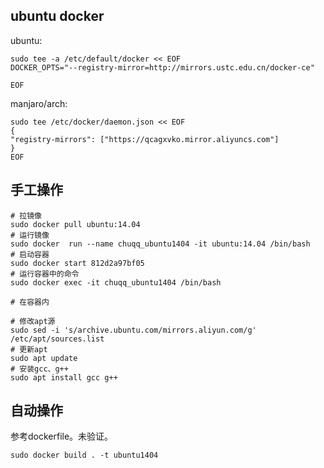 ## ubuntu docker

ubuntu:
```
sudo tee -a /etc/default/docker << EOF
DOCKER_OPTS="--registry-mirror=http://mirrors.ustc.edu.cn/docker-ce"

EOF
```

manjaro/arch:
```
sudo tee /etc/docker/daemon.json << EOF
{
"registry-mirrors": ["https://qcagxvko.mirror.aliyuncs.com"]
}
EOF
```

## 手工操作

```
# 拉镜像
sudo docker pull ubuntu:14.04
# 运行镜像
sudo docker  run --name chuqq_ubuntu1404 -it ubuntu:14.04 /bin/bash
# 启动容器
sudo docker start 812d2a97bf05
# 运行容器中的命令
sudo docker exec -it chuqq_ubuntu1404 /bin/bash

# 在容器内

# 修改apt源
sudo sed -i 's/archive.ubuntu.com/mirrors.aliyun.com/g' /etc/apt/sources.list
# 更新apt
sudo apt update
# 安装gcc、g++
sudo apt install gcc g++
```

## 自动操作

参考dockerfile。未验证。
```
sudo docker build . -t ubuntu1404
```


